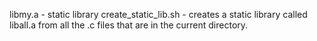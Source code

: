 libmy.a - static library
create_static_lib.sh - creates a static library called liball.a from all the .c files that are in the current directory.
